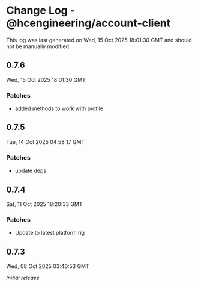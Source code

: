 # Change Log - @hcengineering/account-client

This log was last generated on Wed, 15 Oct 2025 18:01:30 GMT and should not be manually modified.

## 0.7.6
Wed, 15 Oct 2025 18:01:30 GMT

### Patches

- added methods to work with profile

## 0.7.5
Tue, 14 Oct 2025 04:58:17 GMT

### Patches

- update deps

## 0.7.4
Sat, 11 Oct 2025 18:20:33 GMT

### Patches

- Update to latest platform rig

## 0.7.3
Wed, 08 Oct 2025 03:40:53 GMT

_Initial release_

